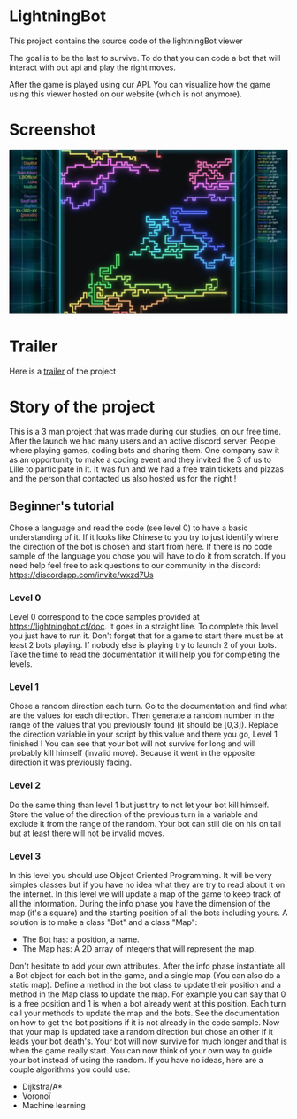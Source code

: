 # LightningBot

This project contains the source code of the lightningBot viewer


The goal is to be the last to survive. To do that you can code a bot that will interact with out api and play the right moves.


After the game is played using our API. You can visualize how the game using this viewer hosted on our website (which is not anymore).


# Screenshot

![lightningbot-screen](resources/lightningbot.png)

# Trailer

Here is a [trailer](https://www.youtube.com/watch?v=rjhCD6h5H-k) of the project


# Story of the project

This is a 3 man project that was made during our studies, on our free time.
After the launch we had many users and an active discord server. People where playing games, coding bots and sharing them.
One company saw it as an opportunity to make a coding event and they invited the 3 of us to Lille to participate in it. It was fun and we had a free train tickets and pizzas and the person that contacted us also hosted us for the night !


## Beginner's tutorial

Chose a language and read the code (see level 0) to have a basic understanding of it. If it looks like Chinese to you try to just identify where the direction of the bot is chosen and start from here. If there is no code sample of the language you chose you will have to do it from scratch.
If you need help feel free to ask questions to our community in the discord:
https://discordapp.com/invite/wxzd7Us


### Level 0
Level 0 correspond to the code samples provided at https://lightningbot.cf/doc. It goes in a straight line. To complete this level you just have to run it. Don't forget that for a game to start there must be at least 2 bots playing. If nobody else is playing try to launch 2 of your bots. Take the time to read the documentation it will help you for completing the levels.
### Level 1
Chose a random direction each turn. Go to the documentation and find what are the values for each direction. Then generate a random number in the range of the values that you previously found (it should be [0,3]). Replace the direction variable in your script by this value and there you go, Level 1 finished ! You can see that your bot will not survive for long and will probably kill himself (invalid move). Because it went in the opposite direction it was previously facing.
### Level 2
Do the same thing than level 1 but just try to not let your bot kill himself. Store the value of the direction of the previous turn in a variable and exclude it from the range of the random. Your bot can still die on his on tail but at least there will not be invalid moves.
### Level 3
In this level you should use Object Oriented Programming. It will be very simples classes but if you have no idea what they are try to read about it on the internet. In this level we will
update a map of the game to keep track of all the information. During the info phase you have the dimension of the map (it's a square) and the starting position of all the bots including yours. A solution is to make a class "Bot" and a class "Map":

- The Bot has: a position, a name.
- The Map has: A 2D array of integers that will represent the map.

Don't hesitate to add your own attributes.
After the info phase instantiate all a Bot object for each bot in the game, and a single map (You can also do a static map). Define a method in the bot class to update their position and a method in the Map class to update the map. For example you can say that 0 is a free position and 1 is when a bot already went at this position. Each turn call your methods to update the map and the bots. See the documentation on how to get the bot positions if it is not already in the code sample. Now that your map is updated take a random direction but chose an other if it leads your bot death's. Your bot will now survive for much longer and that is when the game really start.
You can now think of your own way to guide your bot instead of using the random.
If you have no ideas, here are a couple algorithms you could use:
- Dijkstra/A*
- Voronoï
- Machine learning


